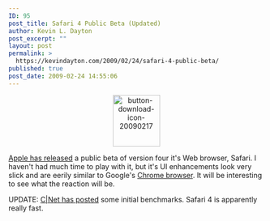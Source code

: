```yaml
---
ID: 95
post_title: Safari 4 Public Beta (Updated)
author: Kevin L. Dayton
post_excerpt: ""
layout: post
permalink: >
  https://kevindayton.com/2009/02/24/safari-4-public-beta/
published: true
post_date: 2009-02-24 14:55:06
---
```

<p style="text-align: center"><img class="aligncenter size-full wp-image-107" title="button-download-icon-20090217" src="http://kevindayton.blogs.d8n.net/wp-content/uploads/sites/2/2009/02/button-download-icon-20090217.png" alt="button-download-icon-20090217" width="93" height="102" /></p>
<a href="http://www.apple.com/safari/">Apple has released</a> a public beta of version four it's Web browser, Safari.  I haven't had much time to play with it, but it's UI enhancements look very slick and are eerily similar to Google's <a title="http://www.google.com/url?sa=t&amp;source=web&amp;ct=res&amp;cd=1&amp;url=http%3A%2F%2Fwww.google.com%2Fchrome&amp;ei=Zl6kSfa_MoyRngeUh4GmBQ&amp;usg=AFQjCNFEsCyJiEMoDoFOopOQA-qbxtqZTw&amp;sig2=3kTGhjl0pvU-nYoZIMA2IQ" href="http://www.google.com/url?sa=t&amp;source=web&amp;ct=res&amp;cd=1&amp;url=http%3A%2F%2Fwww.google.com%2Fchrome&amp;ei=Zl6kSfa_MoyRngeUh4GmBQ&amp;usg=AFQjCNFEsCyJiEMoDoFOopOQA-qbxtqZTw&amp;sig2=3kTGhjl0pvU-nYoZIMA2IQ" target="_blank">Chrome browser</a>.  It will be interesting to see what the reaction will be.

UPDATE: <a title="http://crave.cnet.co.uk/software/0,39029471,49301219,00.htm" href="http://crave.cnet.co.uk/software/0,39029471,49301219,00.htm" target="_blank">C|Net has posted</a> some initial benchmarks.  Safari 4 is apparently really fast.